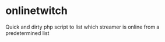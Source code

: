 # onlinetwitch
Quick and dirty php script to list which streamer is online from a predetermined list
